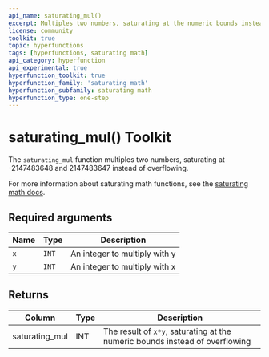 ```yaml
---
api_name: saturating_mul()
excerpt: Multiples two numbers, saturating at the numeric bounds instead of overflowing
license: community
toolkit: true
topic: hyperfunctions
tags: [hyperfunctions, saturating math]
api_category: hyperfunction
api_experimental: true
hyperfunction_toolkit: true
hyperfunction_family: 'saturating math'
hyperfunction_subfamily: saturating math
hyperfunction_type: one-step
---
```


# saturating_mul()  <tag type="toolkit">Toolkit</tag><tag type="toolkit-experimental" content="Experimental" />
The `saturating_mul` function multiples two numbers, saturating at -2147483648 and 2147483647 instead of overflowing.

For more information about saturating math functions, see the
[saturating math docs][saturating-math-docs].

## Required arguments

|Name|Type|Description|
|-|-|-|
|`x`|`INT`| An integer to multiply with y |
|`y`|`INT`| An integer to multiply with x |

## Returns

|Column|Type|Description|
|-|-|-|
|saturating_mul |INT| The result of `x*y`, saturating at the numeric bounds instead of overflowing|


[saturating-math-docs]: /api/:currentVersion:/hyperfunctions/saturating_math/
